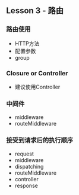 ## Lesson 3 - 路由

### 路由使用
- HTTP方法
- 配置参数
- group

### Closure or Controller
- 建议使用Controller

### 中间件
- middleware
- routeMiddleware

### 接受到请求后的执行顺序
- request
- middleware
- dispatching
- routeMiddleware
- controller
- response
